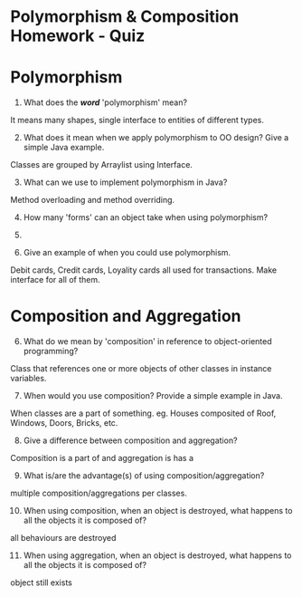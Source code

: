 # Polymorphism & Composition Homework - Quiz

# Polymorphism

1. What does the ___word___ 'polymorphism' mean?

It means many shapes,  single interface to entities of different types.

2. What does it mean when we apply polymorphism to OO design? Give a simple Java example.

Classes are grouped by Arraylist using Interface. 

3. What can we use to implement polymorphism in Java?

Method overloading and method overriding. 

4. How many 'forms' can an object take when using polymorphism?

2.

5. Give an example of when you could use polymorphism.

Debit cards, Credit cards, Loyality cards all used for transactions. Make interface for all of them. 



# Composition and Aggregation

6. What do we mean by 'composition' in reference to object-oriented programming?

Class that references one or more objects of other classes in instance variables. 

7. When would you use composition? Provide a simple example in Java.

When classes are a part of something. eg. Houses composited of Roof, Windows, Doors, Bricks, etc.

8. Give a difference between composition and aggregation?

Composition is a part of and aggregation is has a 

9. What is/are the advantage(s) of using composition/aggregation?

multiple composition/aggregations per classes.

10. When using composition, when an object is destroyed, what happens to all the objects it is composed of?

all behaviours are destroyed

11. When using aggregation, when an object is destroyed, what happens to all the objects it is composed of?

object still exists

